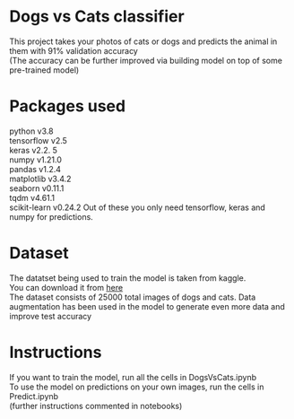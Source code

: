 # Dogs vs Cats classifier

This project takes your photos of cats or dogs and predicts the animal in them with 91% validation accuracy  
(The accuracy can be further improved via building model on top of some pre-trained model)
  
  
# Packages used

python v3.8  
tensorflow v2.5  
keras v2.2. 5  
numpy v1.21.0  
pandas v1.2.4  
matplotlib v3.4.2  
seaborn v0.11.1  
tqdm v4.61.1  
scikit-learn v0.24.2 
Out of these you only need tensorflow, keras and numpy for predictions.  

# Dataset
The datatset being used to train the model is taken from kaggle.  
You can download it from [here](https://www.kaggle.com/c/dogs-vs-cats)  
The dataset consists of 25000 total images of dogs and cats. Data augmentation has been used in the model to generate even more data and improve test accuracy


# Instructions

If you want to train the model, run all the cells in DogsVsCats.ipynb  
To use the model on predictions on your own images, run the cells in Predict.ipynb  
(further instructions commented in notebooks)  

